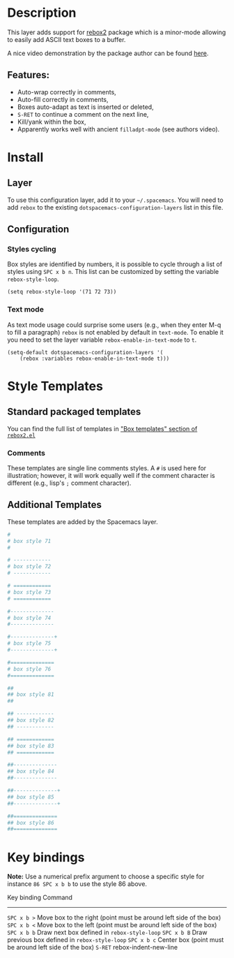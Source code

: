 Description
===========

This layer adds support for [rebox2](https://github.com/lewang/rebox2)
package which is a minor-mode allowing to easily add ASCII text boxes to
a buffer.

A nice video demonstration by the package author can be found
[here](https://www.youtube.com/watch?v=53YeTdVtDkU).

Features:
---------

-   Auto-wrap correctly in comments,
-   Auto-fill correctly in comments,
-   Boxes auto-adapt as text is inserted or deleted,
-   `S-RET` to continue a comment on the next line,
-   Kill/yank within the box,
-   Apparently works well with ancient `filladpt-mode` (see authors
    video).

Install
=======

Layer
-----

To use this configuration layer, add it to your `~/.spacemacs`. You will
need to add `rebox` to the existing `dotspacemacs-configuration-layers`
list in this file.

Configuration
-------------

### Styles cycling

Box styles are identified by numbers, it is possible to cycle through a
list of styles using `SPC x b n`. This list can be customized by setting
the variable `rebox-style-loop`.

``` {.commonlisp org-language="emacs-lisp"}
(setq rebox-style-loop '(71 72 73))
```

### Text mode

As text mode usage could surprise some users (e.g., when they enter M-q
to fill a paragraph) `rebox` is not enabled by default in `text-mode`.
To enable it you need to set the layer variable
`rebox-enable-in-text-mode` to `t`.

``` {.commonlisp org-language="emacs-lisp"}
(setq-default dotspacemacs-configuration-layers '(
    (rebox :variables rebox-enable-in-text-mode t)))
```

Style Templates
===============

Standard packaged templates
---------------------------

You can find the full list of templates in [\"Box templates\" section of
`rebox2.el`](https://github.com/lewang/rebox2/blob/master/rebox2.el)

### Comments

These templates are single line comments styles. A `#` is used here for
illustration; however, it will work equally well if the comment
character is different (e.g., lisp\'s `;` comment character).

Additional Templates
--------------------

These templates are added by the Spacemacs layer.

``` {.bash org-language="sh"}
#
# box style 71
#

# ------------
# box style 72
# ------------

# ============
# box style 73
# ============

#--------------
# box style 74
#--------------

#--------------+
# box style 75
#--------------+

#==============
# box style 76
#==============

##
## box style 81
##

## ------------
## box style 82
## ------------

## ============
## box style 83
## ============

##--------------
## box style 84
##--------------

##--------------+
## box style 85
##--------------+

##==============
## box style 86
##==============
```

Key bindings
============

**Note:** Use a numerical prefix argument to choose a specific style for
instance `86 SPC x b b` to use the style 86 above.

  Key binding   Command
  ------------- -------------------------------------------------------------------
  `SPC x b >`   Move box to the right (point must be around left side of the box)
  `SPC x b <`   Move box to the left (point must be around left side of the box)
  `SPC x b b`   Draw next box defined in `rebox-style-loop`
  `SPC x b B`   Draw previous box defined in `rebox-style-loop`
  `SPC x b c`   Center box (point must be around left side of the box)
  `S-RET`       rebox-indent-new-line

